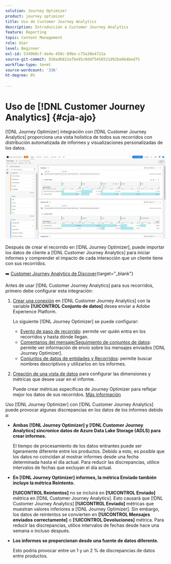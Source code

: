 ```yaml
---
solution: Journey Optimizer
product: journey optimizer
title: Uso de Customer Journey Analytics
description: Introducción a Customer Journey Analytics
feature: Reporting
topic: Content Management
role: User
level: Beginner
exl-id: 5349b0cf-da4e-458c-89be-c75a38e4721a
source-git-commit: 928ad6822efbe95c0ddf5456531d92be8b4bed75
workflow-type: tm+mt
source-wordcount: '336'
ht-degree: 8%

---
```


# Uso de [!DNL Customer Journey Analytics] {#cja-ajo}


[!DNL Journey Optimizer] integración con [!DNL Customer Journey Analytics] proporciona una vista holística de todos sus recorridos con distribución automatizada de informes y visualizaciones personalizadas de los datos.

![](assets/cja.png)

Después de crear el recorrido en [!DNL Journey Optimizer], puede importar los datos de cliente a [!DNL Customer Journey Analytics] para iniciar informes y comprender el impacto de cada interacción que un cliente tiene con sus recorridos.

➡️ [Customer Journey Analytics de Discover](https://docs.adobe.com/content/help/es-ES/experience-cloud/user-guides/home.translate.html){target="_blank"}

Antes de usar [!DNL Customer Journey Analytics] para sus recorridos, primero debe configurar esta integración:

1. [Crear una conexión](https://experienceleague.adobe.com/docs/analytics-platform/using/cja-connections/create-connection.html?lang=es) en [!DNL Customer Journey Analytics] con la variable **[!UICONTROL Conjunto de datos]** desea enviar a Adobe Experience Platform.

   Lo siguiente [!DNL Journey Optimizer] se puede configurar:
   * [Evento de paso de recorrido](../data/datasets-query-examples.md#journey-step-event): permite ver quién entra en los recorridos y hasta dónde llegan.
   * [Comentarios del mensaje/Seguimiento de conjuntos de datos](../data/datasets-query-examples.md#message-feedback-event-dataset): permite ver información de envío sobre los mensajes enviados [!DNL Journey Optimizer].
   * [Conjuntos de datos de entidades y Recorridos](../data/datasets-query-examples.md#entity-dataset): permite buscar nombres descriptivos y utilizarlos en los informes.

1. [Creación de una vista de datos](https://experienceleague.adobe.com/docs/analytics-platform/using/cja-dataviews/create-dataview.html?lang=es) para configurar las dimensiones y métricas que desee usar en el informe.

   Puede crear métricas específicas de Journey Optimizer para reflejar mejor los datos de sus recorridos. [Más información](https://experienceleague.adobe.com/docs/analytics-platform/using/integrations/ajo.html#configure-the-data-view-to-accommodate-journey-optimizer-dimensions-and-metrics)


Uso [!DNL Journey Optimizer] con [!DNL Customer Journey Analytics] puede provocar algunas discrepancias en los datos de los informes debido a:

* **Ambas [!DNL Journey Optimizer] y [!DNL Customer Journey Analytics] sincronice datos de Azure Data Lake Storage (ADLS) para crear informes.**

   El tiempo de procesamiento de los datos entrantes puede ser ligeramente diferente entre los productos. Debido a esto, es posible que los datos no coincidan al mostrar informes desde una fecha determinada hasta el día actual. Para reducir las discrepancias, utilice intervalos de fechas que excluyan el día actual.

* **En [!DNL Journey Optimizer] informes, la métrica Enviado también incluye la métrica Reintento.**

   **[!UICONTROL Reintentos]** no se incluirá en **[!UICONTROL Enviado]** métrica en [!DNL Customer Journey Analytics]. Esto causará que [!DNL Customer Journey Analytics] **[!UICONTROL Enviado]** métricas que muestran valores inferiores a [!DNL Journey Optimizer]. Sin embargo, los datos de reintentos se convierten en **[!UICONTROL Mensajes enviados correctamente]** o **[!UICONTROL Devoluciones]** métrica.
Para reducir las discrepancias, utilice intervalos de fechas desde hace una semana o incluso después.

* **Los informes se proporcionan desde una fuente de datos diferente.**

   Esto podría provocar entre un 1 y un 2 % de discrepancias de datos entre productos.
